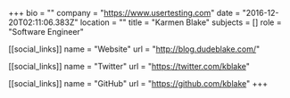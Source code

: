 +++
bio = ""
company = "https://www.usertesting.com"
date = "2016-12-20T02:11:06.383Z"
location = ""
title = "Karmen Blake"
subjects = []
role = "Software Engineer"

[[social_links]]
  name = "Website"
  url = "http://blog.dudeblake.com/"

[[social_links]]
  name = "Twitter"
  url = "https://twitter.com/kblake"

[[social_links]]
  name = "GitHub"
  url = "https://github.com/kblake"
+++
